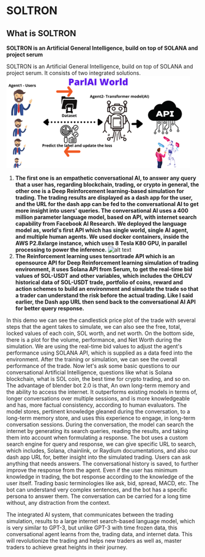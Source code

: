 # SOLTRON
## What is SOLTRON
**SOLTRON is an Artificial General Intelligence, build on top of SOLANA and project serum**

SOLTRON is an Artificial General Intelligence, build on top of SOLANA and project serum. It consists of two integrated solutions.
  <img src="/screenshots/1.png" width="480" />
1. **The first one is an empathetic conversational AI, to answer any query that a user has, regarding blockchain, trading, or crypto in general, the other one is a Deep Reinforcement learning-based simulation for trading. The trading results are displayed as a dash app for the user, and the URL for the dash app can be fed to the conversational AI to get more insight into users' queries. The conversational AI uses a 400 million parameter language model, based on API, with internet search capability from Facebook AI Research. We deployed the language model as, world's first API which has single world, single AI agent, and multiple human agents. We used docker containers, inside the AWS P2.8xlarge instance, which uses 8 Tesla K80 GPU, in parallel processing to power the inference.**
![alt text](https://github.com/kishorkuttan/SOLTRON/blob/master/screenshots/drl.png)
2. **The Reinforcement learning uses tensortrade API which is an opensource API for Deep Reinforcement learning simulation of trading environment, it uses Solana API from Serum, to get the real-time bid values of SOL-USDT and other variables, which includes the OHLCV historical data of SOL-USDT trade, portfolio of coins, reward and action schemes to build an environment and simulate the trade so that a trader can understand the risk before the actual trading. Like I said earlier, the Dash app URL then send back to the conversational AI API for better query response.**


In this demo we can see the candlestick price plot of the trade with several steps that the agent takes to simulate, we can also see the free, total, locked values of each coin, SOL worth, and net worth. On the bottom side, there is a plot for the volume, performance, and Net Worth during the simulation. We are using the real-time bid values to adjust the agent's performance using SOLANA API, which is supplied as a data feed into the environment. After the training or simulation, we can see the overall performance of the trade. Now let's ask some basic questions to our conversational Artificial Intelligence, questions like what is Solana blockchain, what is SOL coin, the best time for crypto trading, and so on. The advantage of blender bot 2.0 is that, An own long-term memory and the ability to access the internet. It outperforms existing models in terms of, longer conversations over multiple sessions, and is more knowledgeable and has, more factual consistency, according to human evaluators. The model stores, pertinent knowledge gleaned during the conversation, to a long-term memory store, and uses this experience to engage, in long-term conversation sessions. During the conversation, the model can search the internet by generating its search queries, reading the results, and taking them into account when formulating a response. The bot uses a custom search engine for query and response, we can give specific URL to search, which includes, Solana, chainlink, or Raydium documentations, and also our dash app URL for, better insight into the simulated trading. Users can ask anything that needs answers. The conversational history is saved, to further improve the response from the agent. Even if the user has minimum knowledge in trading, the bot response according to the knowledge of the user itself. Trading basic terminologies like ask, bid, spread, MACD, etc. The bot can understand very complex sentences, and the bot has a specific persona to answer them. The conversation can be carried for a long time without, any distraction from the context.

The integrated AI system, that communicates between the trading simulation, results to a large internet search-based language model, which is very similar to GPT-3, but unlike GPT-3 with time frozen data, this conversational agent learns from the, trading data, and internet data. This will revolutionize the trading and helps new traders as well as, master traders to achieve great heights in their journey. 
